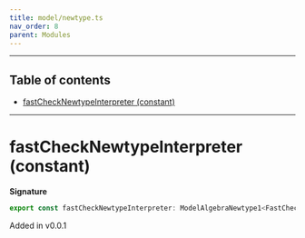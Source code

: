 ```yaml
---
title: model/newtype.ts
nav_order: 8
parent: Modules
---
```


---

<h2 class="text-delta">Table of contents</h2>

- [fastCheckNewtypeInterpreter (constant)](#fastchecknewtypeinterpreter-constant)

---

# fastCheckNewtypeInterpreter (constant)

**Signature**

```ts
export const fastCheckNewtypeInterpreter: ModelAlgebraNewtype1<FastCheckURI> = ...
```

Added in v0.0.1

